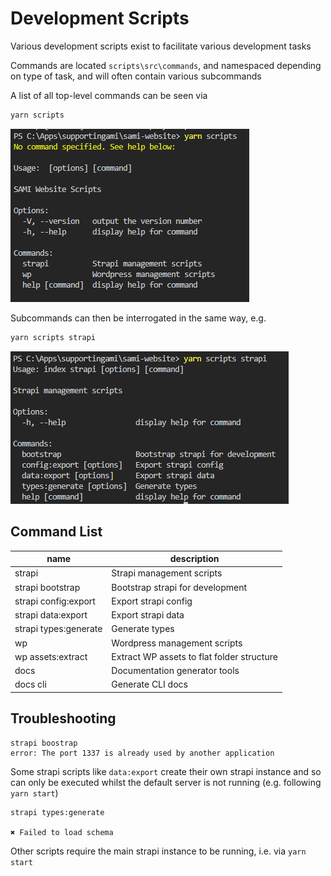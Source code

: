 # Development Scripts

Various development scripts exist to facilitate various development tasks

Commands are located `scripts\src\commands`, and namespaced depending on type of task, and will often contain various subcommands

A list of all top-level commands can be seen via

```sh
yarn scripts
```

![](images/dev-scripts-cli-1.png)

Subcommands can then be interrogated in the same way, e.g.

```sh
yarn scripts strapi
```

![](images/dev-scripts-cli-2.png)

## Command List

<!-- Generated via yarn scripts docs cli -->
<!-- begin generated content -->

| name                  | description                                |
| --------------------- | ------------------------------------------ |
| strapi                | Strapi management scripts                  |
| strapi bootstrap      | Bootstrap strapi for development           |
| strapi config:export  | Export strapi config                       |
| strapi data:export    | Export strapi data                         |
| strapi types:generate | Generate types                             |
| wp                    | Wordpress management scripts               |
| wp assets:extract     | Extract WP assets to flat folder structure |
| docs                  | Documentation generator tools              |
| docs cli              | Generate CLI docs                          |

<!-- end generated content -->

## Troubleshooting

```
strapi boostrap
error: The port 1337 is already used by another application
```

Some strapi scripts like `data:export` create their own strapi instance and so can only be executed whilst the default server is not running (e.g. following `yarn start`)

```
strapi types:generate

✖ Failed to load schema
```

Other scripts require the main strapi instance to be running, i.e. via `yarn start`
